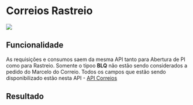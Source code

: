 # Correios Rastreio

![](http://developers.connectparts.com.br/imagens/CorreioRastreio01.png)

## Funcionalidade

As requisições e consumos saem da mesma API tanto para Abertura de PI como para Rastreio. Somente o tipoo **BLQ** não estão sendo considerados a pedido do Marcelo do Correio. Todos os campos que estão sendo disponibilizado estão nesta API - [API Correios](https://www.correios.com.br/para-voce/precisa-de-ajuda/como-rastrear-um-objeto/atualizacoes-no-sro)

## Resultado

